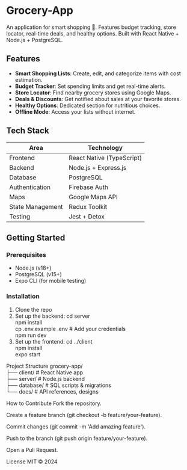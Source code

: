 # Grocery-App
An application for smart shopping 🛒. Features budget tracking, store locator, real-time deals, and healthy options. Built with React Native + Node.js + PostgreSQL.

## Features  
- **Smart Shopping Lists**: Create, edit, and categorize items with cost estimation.  
- **Budget Tracker**: Set spending limits and get real-time alerts.  
- **Store Locator**: Find nearby grocery stores using Google Maps.  
- **Deals & Discounts**: Get notified about sales at your favorite stores.  
- **Healthy Options**: Dedicated section for nutritious choices.  
- **Offline Mode**: Access your lists without internet.

## Tech Stack  
| **Area**       | **Technology**                          |  
|----------------|----------------------------------------|  
| Frontend       | React Native (TypeScript)              |  
| Backend        | Node.js + Express.js                   |  
| Database       | PostgreSQL                             |  
| Authentication | Firebase Auth                          |  
| Maps           | Google Maps API                        |  
| State Management | Redux Toolkit                        |  
| Testing        | Jest + Detox                          |  

## Getting Started  
### Prerequisites  
- Node.js (v18+)  
- PostgreSQL (v15+)  
- Expo CLI (for mobile testing)

### Installation  
1. Clone the repo
2. Set up the backend:
   cd server  
npm install  
cp .env.example .env  # Add your credentials  
npm run dev 
3. Set up the frontend:
cd ../client  
npm install  
expo start  

Project Structure
grocery-app/  
├── client/          # React Native app  
├── server/          # Node.js backend  
├── database/        # SQL scripts & migrations  
└── docs/            # API references, designs 

How to Contribute
Fork the repository.

Create a feature branch (git checkout -b feature/your-feature).

Commit changes (git commit -m 'Add amazing feature').

Push to the branch (git push origin feature/your-feature).

Open a Pull Request.


License
MIT © 2024
